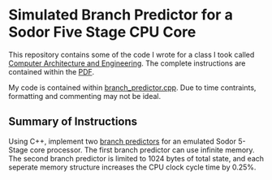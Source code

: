 Simulated Branch Predictor for a Sodor Five Stage CPU Core
=============
This repository contains some of the code I wrote for a class I took called [Computer Architecture and Engineering](http://www-inst.eecs.berkeley.edu/~cs152/sp14/).
The complete instructions are contained within the [PDF](Prompt.pdf).

My code is contained within [branch_predictor.cpp](branch_predictor.cpp). Due to time contraints, formatting and commenting may not be ideal.

Summary of Instructions
----------
Using C++, implement two [branch predictors](https://en.wikipedia.org/wiki/Branch_predictor/ "Wikipedia: Branch Predictor") for an emulated Sodor 5-Stage core processor. The first branch predictor can use infinite memory. The second branch predictor is limited to 1024 bytes of total state, and each seperate memory structure increases the CPU clock cycle time by 0.25%.